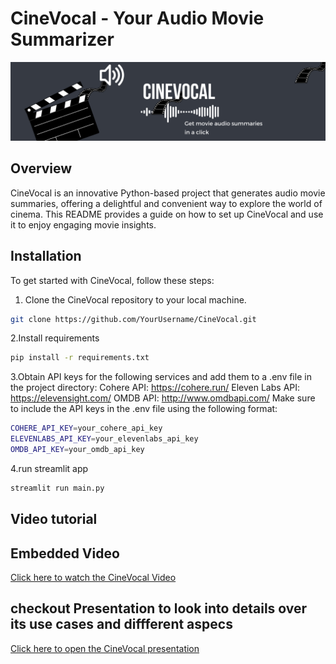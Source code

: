 # CineVocal - Your Audio Movie Summarizer

![CineVocal Logo](header_image.png)

## Overview

CineVocal is an innovative Python-based project that generates audio movie summaries, offering a delightful and convenient way to explore the world of cinema. This README provides a guide on how to set up CineVocal and use it to enjoy engaging movie insights.

## Installation

To get started with CineVocal, follow these steps:

1. Clone the CineVocal repository to your local machine.

```bash
git clone https://github.com/YourUsername/CineVocal.git
```

2.Install requirements
```bash
pip install -r requirements.txt
```

3.Obtain API keys for the following services and add them to a .env file in the project directory:
Cohere API: https://cohere.run/
Eleven Labs API: https://elevensight.com/
OMDB API: http://www.omdbapi.com/
Make sure to include the API keys in the .env file using the following format:
```bash
COHERE_API_KEY=your_cohere_api_key
ELEVENLABS_API_KEY=your_elevenlabs_api_key
OMDB_API_KEY=your_omdb_api_key
```

4.run streamlit app
```bash
streamlit run main.py
```

## Video tutorial
## Embedded Video
[Click here to watch the CineVocal Video](https://drive.google.com/file/d/1KBnkZPgF-sIxJq54zgcwFTytncsyRkEi/view?usp=sharing)

## checkout Presentation to look into details over its use cases and diffferent aspecs
[Click here to open the CineVocal presentation](https://gamma.app/docs/CineVocal-Audio-Summaries-of-Your-Favorite-Movies-ltbhor87qf4f9zh)

